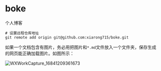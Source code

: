 # boke

个人博客



```shell
# 设置远程仓库地址
git remote add origin git@github.com:xiarong715/boke.git
```



如果一个文档包含有图片，务必用把图片和`*.md`文件放入一个文件夹，保存生成的网页能正确加载图片。如图所示：

![WXWorkCapture_16841209361673](D:\Learning\boke\WXWorkCapture_16841209361673.png)
